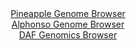 <div id="Pineapple_Genome_Browser" align="center">
  <a href="https://igv.org/app/?sessionURL=blob:zZJda9swGIX_i6BlA8eW7MZfUEbSjzVNu2RNs4yUYhRHdtTKkiPJdj7If58SNnazQnOxMdCF9PJK7zlHzxbURCoqOIiBa6O2jRCwgFqIZoSLkpEvuCAKxBlmilhAkoxIwlMC4i3IsNJ4_HBnbi60LlXsOFSXrQLzXNjKs3GBN4LjRtmpKJwLwRieCYm1kMrpSlwLh.Z1qyEzXJa2me3ZbWeONXYwKxeCK.GUhOdJY95LfpWSnHBRkKSomKYHAYnRYzTO7Qx_6kxGnTQlSvXJujc_7_R7nW_e1Xj62b.Yjgc3k7E_OR3RnGNdSXLeh53eFPqL7.Es9HFxsTxxr8vqfr2hr4_hiXd5erUqqSTqHAUo9NqeG4YmGsrnZPU_uTaLHus8HXLar0I2wFrB15tbVq2Med69Q_7VG853FmAirQwLIF3IIEbQ8qBvtV2_td.i0IIwMvlIQUH89GwBLXH6atqftkCvS0MMUGRZHeCxgJBzIkHciiAMUBS57bPgDEYR2llbUEn298K9Hj9EAXQ7rusnGWXa4DxPFC.VjTm36zSz882RaXqry9vxzepxEOQvZ.tyqEcr3Xyt7xuev0mRGX34QGP0PYr.CXfvEWLr2bGwdZfVni01hHQdVNCVCPXQ40u4yd1K_TGgPUbHhZMJWWBt.k3FHH_yVmNJMdemUFNFZ5RRvZ6YHEUDYuR6BluQCiYMh0Dmsw_QghZqw4._8fR2z7sf">Pineapple Genome Browser</a>
</div>
<div id="Alphonso_Genome_Browser" align="center">
  <a href="https://igv.org/app/?sessionURL=blob:zZRfa9swFMW_i6BlA8eW7dqJDWU4XdJ2_bPiNA1NKebakW1RW1IlxUka8t2nlo29rNA8bAz0IF0k3XOOfmiLOiIV5QzFyLPdwHZdZCFV89UEWtGQa2iJQnEJjSIWkqQkkrCCoHiLSlAapumlOVlrLVTsOFSLXgus4rbybWjhhTNYKbvgrXPCmwZyLkFzqZyhhI47tOp6K5KDELbp7duBswANDjSi5kxxRxBWZStzX_arlFWE8ZZk7bLR9E1AZvQYjQu7hC_JbJIUBVHqgmzOF8fJxXly54.m89PwZD79fjabhrPDCa0Y6KUkx1Vwehumk46fDSvuXt7kOD_wxs_ujZglVwf.18PRWlBJ1LHbdwd.4HsDbKKhbEHW_5NrM.iezgNOKd60B97QGA76w3RdlU9mGs7Xqrxht8k77ncWanixNDygopb92MWWj0Mr8MLe69QdWBhHJiPJKYofHi2kJRRPZvvDFumNMNQgRZ6XbwBZiMsFkSjuRRj33SjygqP.EY4id2dt0VI2fy_g8TSN.thLPC_MStpog_QiU0woGxizu6K0q5c9EyVHL8O70XRYP5tQzwbL0_aWiQ0uuSD1.yyZ5m_PaKx.RNM_oe8jQmyd74scv6834j4Yj6.K6xQiSK9Y.u1Owmh._8d4Xn.h_aIpuWxBm_2mYpY_eetAUmDaFDqqaE4bqjczkyJfodj1fIMtKnjDDYdIVvknbGHLDfDn33j6u8fdDw--">Alphonso Genome Browser</a>
</div>


<div id="DAF_Genomics_Browser" align="center">
  <a href="https://igv.org/app/?sessionURL=blob:tZFra9swFIb_iyD95JtkO44NYThLspaUbjTzMlpKUOzj2NSSPEnOlfz3Ca9jsAtj0IF0JHEu79F5zmgHUtWCowQRB4cOxshCqhL7JWVtA3eUgUJJSRsFFpJQggSeA0rOqKRK0.z.1mRWWrcqcd2ClvYWuGB1rhzlO7S1leh0BSbUJg5l9CQ43SsnF8wEa.rSpq0EV8KleQ5K2Z7bAt.u99SY7751XxLWrGt03auuTROmscIpqem25gUc_tLIf1A2q36TrpZpn7.A400xThc36Sd_lj28G759yN5fr7Lh6mpZbznVnYTxlE9203KuAv1hQOan7GDsZ7ybxWzFJt5o4E.vZoe2lqDGOMIjP_RJHKCLhRqRdwYDyiuJExxYERlZJAjsl6sfDs0cpKhR8vhkIS1p_mzCH89IH1sDCyn40vXcLCRkARIldux5EY5jEgZR4MUxvlhn1MnmlWnOs_s48khKyNDZUGb0y7rpR2iEfnW.FsqfKpv9r6g.Bovn2_2B5AMy6fzNzhzZJjqeriFow.Xst6hC84M_fq0UklFtXN.eL2BoYxQZcP2DjH95unwF">DAF Genomics Browser</a>
</div>
